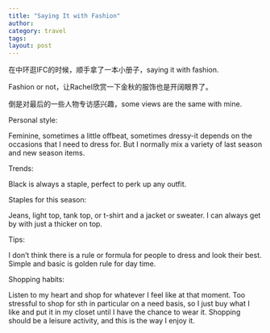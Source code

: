 ```yaml
---
title: "Saying It with Fashion"
author:
category: travel
tags: 
layout: post
---
```

在中环逛IFC的时候，顺手拿了一本小册子，saying it with fashion.

Fashion or not，让Rachel欣赏一下金秋的服饰也是开阔眼界了。

倒是对最后的一些人物专访感兴趣，some views are the same with mine.

Personal style:

Feminine, sometimes a little offbeat, sometimes dressy-it depends on the occasions that I need to dress for. But I normally mix a variety of last season and new season items.

Trends:

Black is always a staple, perfect to perk up any outfit.

Staples for this season:

Jeans, light top, tank top, or t-shirt and a jacket or sweater. I can always get by with just a thicker on top.

Tips:

I don’t think there is a rule or formula for people to dress and look their best. Simple and basic is golden rule for day time.

Shopping habits:

Listen to my heart and shop for whatever I feel like at that moment. Too stressful to shop for sth in particular on a need basis, so I just buy what I like and put it in my closet until I have the chance to wear it. Shopping should be a leisure activity, and this is the way I enjoy it. 

